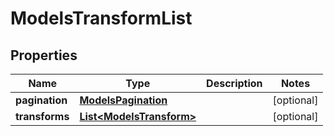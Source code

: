 

# ModelsTransformList


## Properties

| Name | Type | Description | Notes |
|------------ | ------------- | ------------- | -------------|
|**pagination** | [**ModelsPagination**](ModelsPagination.md) |  |  [optional] |
|**transforms** | [**List&lt;ModelsTransform&gt;**](ModelsTransform.md) |  |  [optional] |



